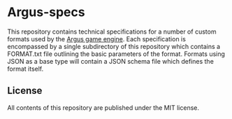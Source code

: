 # Argus-specs

This repository contains technical specifications for a number of custom formats used by the
[Argus game engine](https://github.com/caseif/Argus). Each specification is encompassed by a single subdirectory of this
repository which contains a FORMAT.txt file outlining the basic parameters of the format. Formats using JSON as a base
type will contain a JSON schema file which defines the format itself.

## License

All contents of this repository are published under the MIT license.
